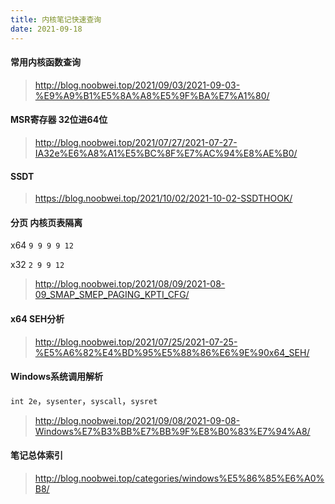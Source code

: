 ```yaml
---
title: 内核笔记快速查询
date: 2021-09-18
---
```


#### 常用内核函数查询
> http://blog.noobwei.top/2021/09/03/2021-09-03-%E9%A9%B1%E5%8A%A8%E5%9F%BA%E7%A1%80/

#### MSR寄存器 32位进64位 
> http://blog.noobwei.top/2021/07/27/2021-07-27-IA32e%E6%A8%A1%E5%BC%8F%E7%AC%94%E8%AE%B0/

#### SSDT
> https://blog.noobwei.top/2021/10/02/2021-10-02-SSDTHOOK/

#### 分页 内核页表隔离 
x64 `9 9 9 9 12` 

x32 `2 9 9 12`
> http://blog.noobwei.top/2021/08/09/2021-08-09_SMAP_SMEP_PAGING_KPTI_CFG/

#### x64 SEH分析
> http://blog.noobwei.top/2021/07/25/2021-07-25-%E5%A6%82%E4%BD%95%E5%88%86%E6%9E%90x64_SEH/

#### Windows系统调用解析

`int 2e`，`sysenter`，`syscall`，`sysret`
> http://blog.noobwei.top/2021/09/08/2021-09-08-Windows%E7%B3%BB%E7%BB%9F%E8%B0%83%E7%94%A8/

#### 笔记总体索引
> http://blog.noobwei.top/categories/windows%E5%86%85%E6%A0%B8/
